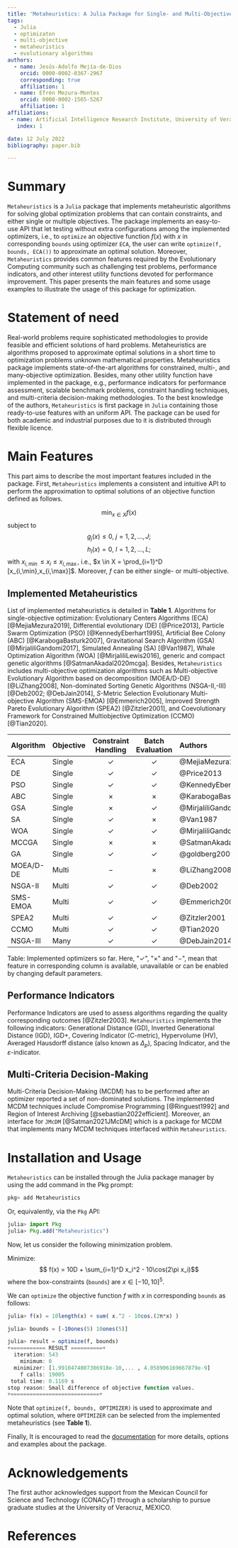 ```yaml
---
title: 'Metaheuristics: A Julia Package for Single- and Multi-Objective Optimization'
tags:
  - Julia
  - optimizaton
  - multi-objective
  - metaheuristics
  - evolutionary algorithms
authors:
  - name: Jesús-Adolfo Mejía-de-Dios
    orcid: 0000-0002-0367-2967
    corresponding: true
    affiliation: 1
  - name: Efrén Mezura-Montes
    orcid: 0000-0002-1565-5267 
    affiliation: 1
affiliations:
 - name: Artificial Intelligence Research Institute, University of Veracruz, MEXICO
   index: 1

date: 12 July 2022
bibliography: paper.bib

---
```


# Summary

`Metaheuristics` is a `Julia` package that implements metaheuristic algorithms for solving global optimization problems that can contain constraints, and either single or multiple objectives.
The package implements an easy-to-use API that let testing without extra configurations among the implemented optimizers, i.e., to `optimize` an objective function $f(x)$ with $x$ in corresponding `bounds` using optimizer `ECA`, the user can write `optimize(f, bounds, ECA())` to approximate an optimal solution.
Moreover, `Metaheuristics` provides common features required by the Evolutionary Computing community such as challenging test problems, performance indicators, and other interest utility functions devoted for performance improvement.
This paper presents the main features and some usage examples to illustrate the usage of this package for optimization.


# Statement of need



Real-world problems require sophisticated methodologies to provide feasible and efficient solutions of hard problems.
Metaheuristics are algorithms proposed to approximate optimal solutions in a short time to optimization problems unknown mathematical properties. Metaheuristics package implements  state-of-the-art algorithms for constrained, multi-, and many-objective optimization.
Besides, many other utility function have implemented in the package, e.g., performance indicators for performance assessment, scalable benchmark problems, constraint handling techniques, and multi-criteria decision-making methodologies.
To the best knowledge of the authors, `Metaheuristics` is first package in `Julia` containing those ready-to-use features with an uniform API. The package can be used for both academic and industrial purposes due to it is distributed through flexible licence.



# Main Features

This part aims to describe the most important features included in the package.
First, `Metaheuristics` implements a consistent and intuitive API to perform the approximation to optimal solutions of
an objective function defined as follows.

$$\min_{x\in X} f(x)$$
subject to
$$
g_j(x)  \leq 0,\ j = 1,2,\ldots,J;
$$
$$
h_l(x)  = 0,\ l = 1,2,\ldots,L;
$$
with $x_{i,\min} \leq x_i \leq x_{i,\max}$, i.e., $x \in X = \prod_{i=1}^D [x_{i,\min},x_{i,\max}]$.
Moreover, $f$ can be either single- or multi-objective.

## Implemented Metaheuristics

List of implemented metaheuristics is detailed in **Table 1**.
Algorithms for single-objective optimization: Evolutionary Centers Algorithms (ECA) [@MejiaMezura2019], Differential evolutionary (DE) [@Price2013], Particle Swarm Optimization (PSO) [@KennedyEberhart1995], Artificial Bee Colony (ABC) [@KarabogaBasturk2007], Gravitational Search Algorithm (GSA) [@MirjaliliGandomi2017], Simulated Annealing (SA) [@Van1987], Whale Optimization Algorithm (WOA) [@MirjaliliLewis2016], generic and compact genetic algorithms [@SatmanAkadal2020mcga].
Besides, `Metaheuristics` includes multi-objective optimization algorithms such as Multi-objective Evolutionary Algorithm based on decomposition (MOEA/D-DE) [@LiZhang2008], Non-dominated Sorting Genetic Algorithms (NSGA-II,-III)[@Deb2002; @DebJain2014], $S$-Metric Selection Evolutionary Multi-objective Algorithm  (SMS-EMOA) [@Emmerich2005], Improved Strength Pareto Evolutionary Algorithm  (SPEA2) [@Zitzler2001], and Coevolutionary Framework for Constrained Multiobjective Optimization (CCMO) [@Tian2020].

| Algorithm | Objective  | Constraint Handling |  Batch Evaluation     | Authors         |
|---------------|:--------|:----------:|:------------:|:---------------------------|
| ECA       |  Single | $\checkmark$ | $\checkmark$ |  @MejiaMezura2019  |
| DE        |  Single | $\checkmark$ | $\checkmark$ |  @Price2013  |
| PSO       |  Single | $\checkmark$ | $\checkmark$ |  @KennedyEberhart1995  |
| ABC       |  Single | $\times$     | $\times$     |  @KarabogaBasturk2007  |
| GSA       |  Single | $\times$     | $\checkmark$ |  @MirjaliliGandomi2017   |
| SA        |  Single | $\checkmark$ | $\times$     |  @Van1987   |
| WOA       |  Single | $\checkmark$ | $\checkmark$ |  @MirjaliliGandomi2017   |
| MCCGA     |  Single | $\times$     | $\times$     |  @SatmanAkadal2020mcga   |
| GA        |  Single | $\checkmark$ | $\checkmark$ |  @goldberg2002design   |
| MOEA/D-DE |  Multi  | $-$          | $\times$     |  @LiZhang2008   |
| NSGA-II   |  Multi  | $\checkmark$ | $\checkmark$ |  @Deb2002   |
| SMS-EMOA  |  Multi  | $\checkmark$ | $\checkmark$ |  @Emmerich2005   |
| SPEA2     |  Multi  | $\checkmark$ | $\checkmark$ |  @Zitzler2001   |
| CCMO      |  Multi  | $\checkmark$ | $\checkmark$ |  @Tian2020   |
| NSGA-III  |  Many   | $\checkmark$ | $\checkmark$ |  @DebJain2014   |

Table: Implemented optimizers so far. Here, "$\checkmark$", "$\times$" and "$-$", mean that
feature in corresponding column is available, unavailable or can be enabled by changing default parameters.


## Performance Indicators

Performance Indicators are used to assess algorithms regarding the quality corresponding outcomes [@Zitzler2003].
`Metaheuristics` implements the following indicators:
Generational Distance (GD), Inverted Generational Distance (IGD), IGD+, Covering Indicator (C-metric),
Hypervolume (HV), Averaged Hausdorff distance (also known as $\Delta_p$), Spacing Indicator,
and the $\varepsilon$-indicator.

## Multi-Criteria Decision-Making

Multi-Criteria Decision-Making (MCDM) has to be performed after an optimizer reported a set of non-dominated solutions. The implemented MCDM techniques include Compromise Programming [@Ringuest1992] and Region of Interest Archiving [@sebastian2022efficient].
Moreover, an interface for `JMcDM` [@Satman2021JMcDM] which is a package for MCDM that implements many MCDM techniques interfaced within `Metaheuristics`.



# Installation and Usage

`Metaheuristics` can be installed through the Julia package manager by using the add command in the Pkg prompt:

```julia
pkg> add Metaheuristics
```
Or, equivalently, via the `Pkg` API:
```julia
julia> import Pkg
julia> Pkg.add("Metaheuristics")
```

Now, let us consider the following minimization problem.

Minimize:
$$ f(x) = 10D + \sum_{i=1}^D x_i^2 - 10\cos(2\pi x_i)$$
where the box-constraints (`bounds`) are $x\in [-10, 10]^5$.


We can `optimize` the objective function $f$ with $x$ in corresponding `bounds` as follows:

```julia
julia> f(x) = 10length(x) + sum( x.^2 - 10cos.(2π*x) )

julia> bounds = [-10ones(5) 10ones(5)]

julia> result = optimize(f, bounds)
+=========== RESULT ==========+
  iteration: 543
    minimum: 0
  minimizer: [1.9910474007386918e-10,... , 4.058906169667879e-9]
    f calls: 19005
 total time: 0.1169 s
stop reason: Small difference of objective function values.
+============================+
```

Note that `optimize(f, bounds, OPTIMIZER)` is used to approximate and optimal solution, where `OPTIMIZER` can be selected from the implemented metaheuristics (see **Table 1**).

Finally, It is encouraged to read the  [documentation](https://jmejia8.github.io/Metaheuristics.jl/stable/) for more details, options and examples about the package.




# Acknowledgements

The first author acknowledges support from the Mexican Council for Science and Technology (CONACyT) through a scholarship to pursue graduate studies at the University of Veracruz, MEXICO.

# References
